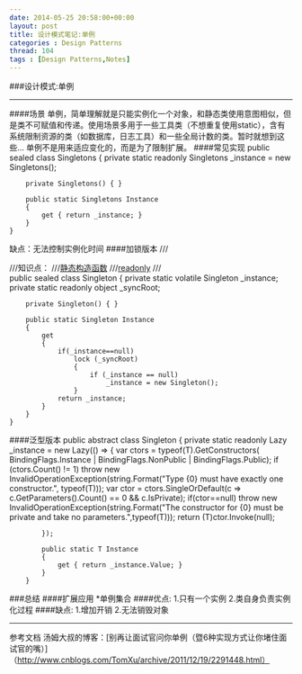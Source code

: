 ```yaml
---
date: 2014-05-25 20:58:00+00:00
layout: post
title: 设计模式笔记:单例
categories : Design Patterns
thread: 104
tags : [Design Patterns,Notes]
---
```


###设计模式:单例
***
####场景
单例，简单理解就是只能实例化一个对象，和静态类使用意图相似，但是类不可赋值和传递。使用场景多用于一些工具类（不想重复使用static），含有系统限制资源的类（如数据库，日志工具）和一些全局计数的类。暂时就想到这些...
单例不是用来适应变化的，而是为了限制扩展。
####常见实现
    public sealed class Singletons
    {
        private static readonly Singletons _instance = new Singletons();

        private Singletons() { }

        public static Singletons Instance
        {
            get { return _instance; }
        }
    }
缺点：无法控制实例化时间
####加锁版本
	///<summary>
    ///知识点：
    ///[静态构造函数](http://msdn.microsoft.com/zh-cn/library/k9x6w0hc.aspx)
    ///[readonly](http://msdn.microsoft.com/zh-cn/library/acdd6hb7.aspx)
    ///</summary>
    public sealed class Singleton
    {
        private static volatile Singleton _instance;
        private static readonly object _syncRoot;

        private Singleton() { }

        public static Singleton Instance
        {
            get
            {
                if(_instance==null)
                    lock (_syncRoot)
                    {
                        if (_instance == null)
                            _instance = new Singleton();
                    }
                return _instance;
            }
        }
    }
	
####泛型版本
	 public abstract class Singleton<T>
		{
			private static readonly Lazy<T> _instance = new Lazy<T>(() =>
			{
				var ctors = typeof(T).GetConstructors(
					BindingFlags.Instance
					| BindingFlags.NonPublic
					| BindingFlags.Public);
				if (ctors.Count() != 1)
					throw new InvalidOperationException(string.Format("Type {0} must have exactly one constructor.", typeof(T)));
				var ctor = ctors.SingleOrDefault(c => c.GetParameters().Count() == 0 && c.IsPrivate);
				if(ctor==null)
					throw new InvalidOperationException(string.Format("The constructor for {0} must be private and take no parameters.",typeof(T)));
				return (T)ctor.Invoke(null);

			});

			public static T Instance
			{
				get { return _instance.Value; }
			}
		}

###总结
####扩展应用
*单例集合
####优点:
1.只有一个实例
2.类自身负责实例化过程
####缺点:
1.增加开销
2.无法销毁对象
***
参考文档
汤姆大叔的博客：[别再让面试官问你单例（暨6种实现方式让你堵住面试官的嘴）]（http://www.cnblogs.com/TomXu/archive/2011/12/19/2291448.html）